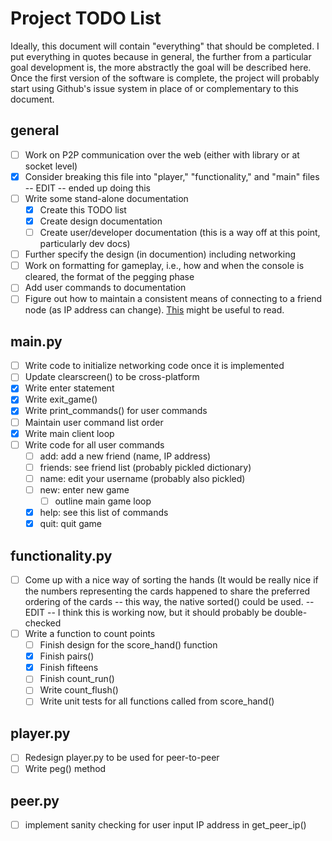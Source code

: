 # Project TODO List
Ideally, this document will contain "everything" that should be completed. I put everything in quotes because in general, the further from a particular goal development is, the more abstractly the goal will be described here. Once the first version of the software is complete, the project will probably start using Github's issue system in place of or complementary to this document.

## general
- [ ] Work on P2P communication over the web (either with library or at socket level)
- [x] Consider breaking this file into "player," "functionality," and "main" files -- EDIT -- ended up doing this
- [ ] Write some stand-alone documentation
  - [x] Create this TODO list
  - [x] Create design documentation
  - [ ] Create user/developer documentation (this is a way off at this point, particularly dev docs)
- [ ] Further specify the design (in documention) including networking
- [ ] Work on formatting for gameplay, i.e., how and when the console is cleared, the format of the pegging phase
- [ ] Add user commands to documentation
- [ ] Figure out how to maintain a consistent means of connecting to a friend node (as IP address can change). [This](https://bitmessage.org/bitmessage.pdf) might be useful to read.
## main.py
- [ ] Write code to initialize networking code once it is implemented
- [ ] Update clearscreen() to be cross-platform
- [x] Write enter statement
- [x] Write exit_game()
- [x] Write print_commands() for user commands
- [ ] Maintain user command list order
- [x] Write main client loop
- [ ] Write code for all user commands
  - [ ] add: add a new friend (name, IP address)
  - [ ] friends: see friend list (probably pickled dictionary)
  - [ ] name: edit your username (probably also pickled)
  - [ ] new: enter new game
    - [ ] outline main game loop
  - [x] help: see this list of commands
  - [x] quit: quit game
## functionality.py
- [ ] Come up with a nice way of sorting the hands (It would be really nice if the numbers representing the cards happened to share the preferred ordering of the cards -- this way, the native sorted() could be used. -- EDIT -- I think this is working now, but it should probably be double-checked
- [ ] Write a function to count points
  - [ ] Finish design for the score_hand() function
  - [x] Finish pairs()
  - [x] Finish fifteens
  - [ ] Finish count_run()
  - [ ] Write count_flush()
  - [ ] Write unit tests for all functions called from score_hand()
## player.py
- [ ] Redesign player.py to be used for peer-to-peer
- [ ] Write peg() method
## peer.py
- [ ] implement sanity checking for user input IP address in get_peer_ip()
